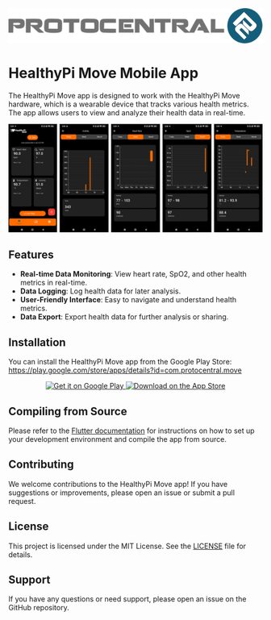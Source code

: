 <div align="center">

![Protocentral Logo](docs/images/protocentral.png)

</div>

# HealthyPi Move Mobile App

The HealthyPi Move app is designed to work with the HealthyPi Move hardware, which is a wearable device that tracks various health metrics. The app allows users to view and analyze their health data in real-time. 

![App Screenshot](docs/images/healthypi-move-app-trends.png)

## Features
- **Real-time Data Monitoring**: View heart rate, SpO2, and other health metrics in real-time.
- **Data Logging**: Log health data for later analysis.
- **User-Friendly Interface**: Easy to navigate and understand health metrics.
- **Data Export**: Export health data for further analysis or sharing.

## Installation

You can install the HealthyPi Move app from the Google Play Store: https://play.google.com/store/apps/details?id=com.protocentral.move

<p align="center">
    <a href="https://play.google.com/store/apps/details?id=com.protocentral.move">
        <img alt="Get it on Google Play" height="60" src="https://upload.wikimedia.org/wikipedia/commons/7/78/Google_Play_Store_badge_EN.svg">
    </a>
    <a href="https://apps.apple.com/app/">
        <img alt="Download on the App Store" height="60" src="https://developer.apple.com/assets/elements/badges/download-on-the-app-store.svg">
    </a>
</p>

## Compiling from Source

Please refer to the [Flutter documentation](https://flutter.dev/docs/get-started/install) for instructions on how to set up your development environment and compile the app from source.

## Contributing
We welcome contributions to the HealthyPi Move app! If you have suggestions or improvements, please open an issue or submit a pull request.

## License
This project is licensed under the MIT License. See the [LICENSE](LICENSE) file for details.

## Support
If you have any questions or need support, please open an issue on the GitHub repository.


